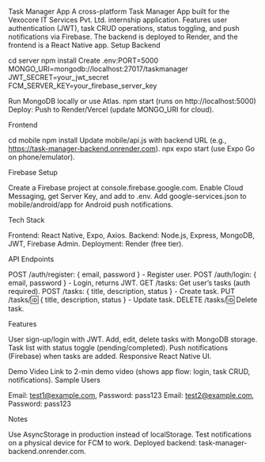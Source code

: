 Task Manager App
A cross-platform Task Manager App built for the Vexocore IT Services Pvt. Ltd. internship application. Features user authentication (JWT), task CRUD operations, status toggling, and push notifications via Firebase. The backend is deployed to Render, and the frontend is a React Native app.
Setup
Backend

cd server
npm install
Create .env:PORT=5000
MONGO_URI=mongodb://localhost:27017/taskmanager
JWT_SECRET=your_jwt_secret
FCM_SERVER_KEY=your_firebase_server_key


Run MongoDB locally or use Atlas.
npm start (runs on http://localhost:5000)
Deploy: Push to Render/Vercel (update MONGO_URI for cloud).

Frontend

cd mobile
npm install
Update mobile/api.js with backend URL (e.g., https://task-manager-backend.onrender.com).
npx expo start (use Expo Go on phone/emulator).

Firebase Setup

Create a Firebase project at console.firebase.google.com.
Enable Cloud Messaging, get Server Key, and add to .env.
Add google-services.json to mobile/android/app for Android push notifications.

Tech Stack

Frontend: React Native, Expo, Axios.
Backend: Node.js, Express, MongoDB, JWT, Firebase Admin.
Deployment: Render (free tier).

API Endpoints

POST /auth/register: { email, password } - Register user.
POST /auth/login: { email, password } - Login, returns JWT.
GET /tasks: Get user’s tasks (auth required).
POST /tasks: { title, description, status } - Create task.
PUT /tasks/:id: { title, description, status } - Update task.
DELETE /tasks/:id: Delete task.

Features

User sign-up/login with JWT.
Add, edit, delete tasks with MongoDB storage.
Task list with status toggle (pending/completed).
Push notifications (Firebase) when tasks are added.
Responsive React Native UI.

Demo Video
Link to 2-min demo video (shows app flow: login, task CRUD, notifications).
Sample Users

Email: test1@example.com, Password: pass123
Email: test2@example.com, Password: pass123

Notes

Use AsyncStorage in production instead of localStorage.
Test notifications on a physical device for FCM to work.
Deployed backend: task-manager-backend.onrender.com.
